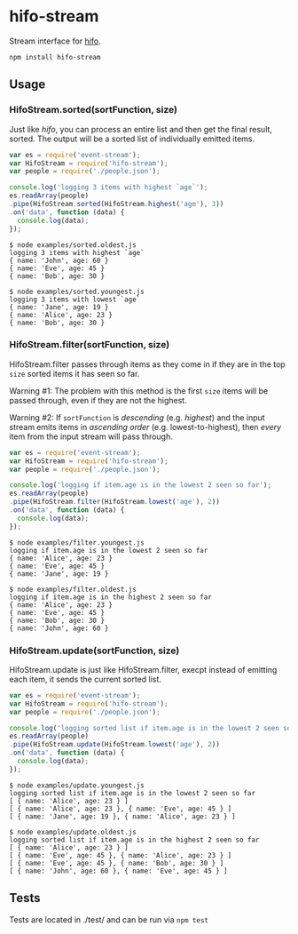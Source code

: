 # hifo-stream

Stream interface for [hifo](https://github.com/derhuerst/hifo).

```
npm install hifo-stream
```

## Usage

### HifoStream.sorted(sortFunction, size)

Just like *hifo*, you can process an entire list and then get the final result,
sorted. The output will be a sorted list of individually emitted items.

```javascript
var es = require('event-stream');
var HifoStream = require('hifo-stream');
var people = require('./people.json');

console.log('logging 3 items with highest `age`');
es.readArray(people)
.pipe(HifoStream.sorted(HifoStream.highest('age'), 3))
.on('data', function (data) {
  console.log(data);
});
```

```
$ node examples/sorted.oldest.js
logging 3 items with highest `age`
{ name: 'John', age: 60 }
{ name: 'Eve', age: 45 }
{ name: 'Bob', age: 30 }
```

```
$ node examples/sorted.youngest.js
logging 3 items with lowest `age`
{ name: 'Jane', age: 19 }
{ name: 'Alice', age: 23 }
{ name: 'Bob', age: 30 }
```

### HifoStream.filter(sortFunction, size)

HifoStream.filter passes through items as they come in if they are in the top
`size` sorted items it has seen so far.

Warning #1: The problem with this method is the first `size` items will be
passed through, even if they are not the highest.

Warning #2: If `sortFunction` is *descending* (e.g. *highest*) and the input
stream emits items in *ascending order* (e.g. lowest-to-highest), then *every*
item from the input stream will pass through.

```javascript
var es = require('event-stream');
var HifoStream = require('hifo-stream');
var people = require('./people.json');

console.log('logging if item.age is in the lowest 2 seen so far');
es.readArray(people)
.pipe(HifoStream.filter(HifoStream.lowest('age'), 2))
.on('data', function (data) {
  console.log(data);
});
```

```
$ node examples/filter.youngest.js
logging if item.age is in the lowest 2 seen so far
{ name: 'Alice', age: 23 }
{ name: 'Eve', age: 45 }
{ name: 'Jane', age: 19 }
```

```
$ node examples/filter.oldest.js
logging if item.age is in the highest 2 seen so far
{ name: 'Alice', age: 23 }
{ name: 'Eve', age: 45 }
{ name: 'Bob', age: 30 }
{ name: 'John', age: 60 }
```

### HifoStream.update(sortFunction, size)

HifoStream.update is just like HifoStream.filter, execpt instead of emitting
each item, it sends the current sorted list.

```javascript
var es = require('event-stream');
var HifoStream = require('hifo-stream');
var people = require('./people.json');

console.log('logging sorted list if item.age is in the lowest 2 seen so far');
es.readArray(people)
.pipe(HifoStream.update(HifoStream.lowest('age'), 2))
.on('data', function (data) {
  console.log(data);
});
```

```
$ node examples/update.youngest.js
logging sorted list if item.age is in the lowest 2 seen so far
[ { name: 'Alice', age: 23 } ]
[ { name: 'Alice', age: 23 }, { name: 'Eve', age: 45 } ]
[ { name: 'Jane', age: 19 }, { name: 'Alice', age: 23 } ]
```

```
$ node examples/update.oldest.js
logging sorted list if item.age is in the highest 2 seen so far
[ { name: 'Alice', age: 23 } ]
[ { name: 'Eve', age: 45 }, { name: 'Alice', age: 23 } ]
[ { name: 'Eve', age: 45 }, { name: 'Bob', age: 30 } ]
[ { name: 'John', age: 60 }, { name: 'Eve', age: 45 } ]
```

## Tests

Tests are located in ./test/ and can be run via `npm test`

